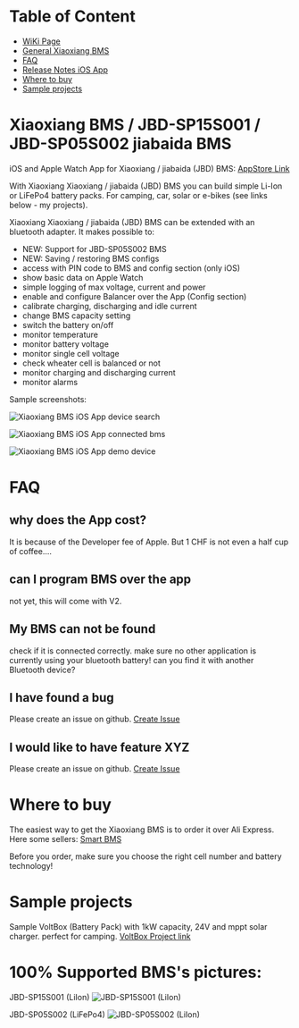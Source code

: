 # Table of Content

* [WiKi Page](https://github.com/smagicld/xiaoxiangBMS/wiki)
* [General Xiaoxiang BMS](#Xiaoxiang-BMS)
* [FAQ](#FAQ)
* [Release Notes iOS App](/releaseNotes.md)
* [Where to buy](#Where-to-buy)
* [Sample projects](#Sample-projects)

# Xiaoxiang BMS / JBD-SP15S001 / JBD-SP05S002 jiabaida BMS

iOS and Apple Watch App for Xiaoxiang / jiabaida (JBD) BMS: [AppStore Link](https://itunes.apple.com/us/app/xiaoxiang-bms/id1375405426?mt=8&ign-mpt=uo%3D4)

With Xiaoxiang Xiaoxiang / jiabaida (JBD) BMS you can build simple Li-Ion or LiFePo4 battery packs. For camping, car, solar or e-bikes (see links below - my projects).

Xiaoxiang Xiaoxiang / jiabaida (JBD) BMS can be extended with an bluetooth adapter. It makes possible to:
* NEW: Support for JBD-SP05S002 BMS
* NEW: Saving / restoring BMS configs
* access with PIN code to BMS and config section (only iOS)
* show basic data on Apple Watch
* simple logging of max voltage, current and power
* enable and configure Balancer over the App (Config section)
* calibrate charging, discharging and idle current
* change BMS capacity setting
* switch the battery on/off
* monitor temperature
* monitor battery voltage
* monitor single cell voltage
* check wheater cell is balanced or not
* monitor charging and discharging current
* monitor alarms


Sample screenshots:

![Xiaoxiang BMS iOS App device search](/images/iosScreenshots/XiaoxiangBMS_mainScreen.jpg)

![Xiaoxiang BMS iOS App connected bms](/images/iosScreenshots/XiaoxiangBMS_connectedBMS.jpg)

![Xiaoxiang BMS iOS App demo device](/images/iosScreenshots/XiaoxiangBMS_demoDevice.jpg)


# FAQ

## why does the App cost?
It is because of the Developer fee of Apple. But 1 CHF is not even a half cup of coffee....

## can I program BMS over the app
not yet, this will come with V2.

## My BMS can not be found
check if it is connected correctly.
make sure no other application is currently using your bluetooth battery!
can you find it with another Bluetooth device?

## I have found a bug
Please create an issue on github. [Create Issue](https://github.com/smagicld/xiaoxiangBMS/issues)

## I would like to have feature XYZ
Please create an issue on github. [Create Issue](https://github.com/smagicld/xiaoxiangBMS/issues)

# Where to buy
The easiest way to get the Xiaoxiang BMS is to order it over Ali Express.
Here some sellers: [Smart BMS](https://www.aliexpress.com/store/product/15S-30A-active-bms-2018-new-Li-ion-smart-bms-pcm-with-android-Bluetooth-app-UART/1821822_32855756437.html?spm=2114.12010608.0.0.73bb2c3dwMG3BK)

Before you order, make sure you choose the right cell number and battery technology!

# Sample projects
Sample VoltBox (Battery Pack) with 1kW capacity, 24V and mppt solar charger. perfect for camping.
[VoltBox Project link](http://www.deszynski.com/wp/camping-portable-1kw-24v-voltbox/)

# 100% Supported BMS's pictures:
JBD-SP15S001 (LiIon)
![JBD-SP15S001 (LiIon)](/images/JBD-SP15S001.png)

JBD-SP05S002 (LiFePo4)
![JBD-SP05S002 (LiIon)](/images/JBD-SP05S002.png)


